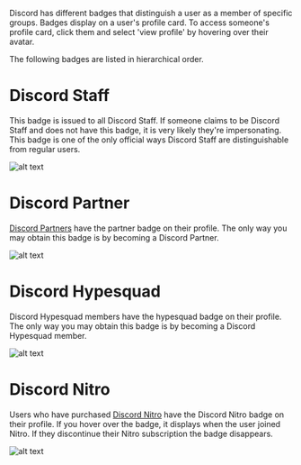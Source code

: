 <!-- TITLE: Badges -->
<!-- SUBTITLE: Discord Badges -->

Discord has different badges that distinguish a user as a member of specific groups. Badges display on a user's profile card. To access someone's profile card, click them and select 'view profile' by hovering over their avatar. 

The following badges are listed in hierarchical order.
# Discord Staff
This badge is issued to all Discord Staff. If someone claims to be Discord Staff and does not have this badge, it is very likely they're impersonating. This badge is one of the only official ways Discord Staff are distinguishable from regular users. 

![alt text](http://i.imgur.com/3VabPg6.png?1)
# Discord Partner
[Discord Partners](/partners) have the partner badge on their profile. The only way you may obtain this badge is by becoming a Discord Partner. 

![alt text](http://i.imgur.com/wwR8ZXe.png)
# Discord Hypesquad
Discord Hypesquad members have the hypesquad badge on their profile. The only way you may obtain this badge is by becoming a Discord Hypesquad member.

![alt text](http://i.imgur.com/0CNTEx7.png)
# Discord Nitro
Users who have purchased [Discord Nitro](/nitro) have the Discord Nitro badge on their profile. If you hover over the badge, it displays when the user joined Nitro. If they discontinue their Nitro subscription the badge disappears. 

![alt text](http://i.imgur.com/mNJALK4.png)